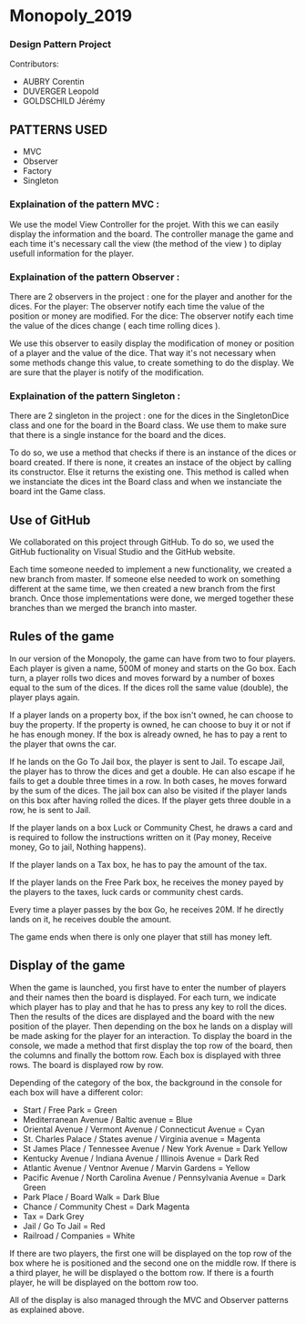 
# Monopoly_2019
### Design Pattern Project

Contributors:
- AUBRY Corentin
- DUVERGER Leopold
- GOLDSCHILD Jérémy

## PATTERNS USED 
- MVC
- Observer
- Factory
- Singleton

### Explaination of the pattern MVC :

We use the model View Controller for the projet. With this we can easily display the information and the board. The controller manage the game and each time it's necessary call the view (the method of the view ) to diplay usefull information for the player.


### Explaination of the pattern Observer :

There are 2 observers in the project : one for the player and another for the dices.
For the player: The observer notify each time the value of the position or money are modified.
For the dice: The observer notify each time the value of the dices change ( each time rolling dices ).

We use this observer to easily display the modification of money or position of a player and the value of the dice.
That way it's not necessary when some methods change this value, to create something to do the display.
We are sure that the player is notify of the modification.


### Explaination of the pattern Singleton :

There are 2 singleton in the project : one for the dices in the SingletonDice class and one for the board in the Board class.
We use them to make sure that there is a single instance for the board and the dices.

To do so, we use a method that checks if there is an instance of the dices or board created. If there is none, it creates an instace of the object by calling its constructor. Else it returns the existing one.
This method is called when we instanciate the dices int the Board class and when we instanciate the board int the Game class.

## Use of GitHub

We collaborated on this project through GitHub. To do so, we used the GitHub fuctionality on Visual Studio and the GitHub website.

Each time someone needed to implement a new functionality, we created a new branch from master. If someone else needed to work on something different at the same time, we then created a new branch from the first branch. Once those implementations were done, we merged together these branches than we merged the branch into master.

## Rules of the game 

In our version of the Monopoly, the game can have from two to four players.
Each player is given a name, 500M of money and starts on the Go box.
Each turn, a player rolls two dices and moves forward by a number of boxes equal to the sum of the dices.
If the dices roll the same value (double), the player plays again.

If a player lands on a property box, if the box isn't owned, he can choose to buy the property. If the property is owned, he can choose to buy it or not if he has enough money. If the box is already owned, he has to pay a rent to the player that owns the car.

If he lands on the Go To Jail box, the player is sent to Jail.
To escape Jail, the player has to throw the dices and get a double. He can also escape if he fails to get a double three times in a row. In both cases, he moves forward by the sum of the dices.
The jail box can also be visited if the player lands on this box after having rolled the dices.
If the player gets three double in a row, he is sent to Jail.

If the player lands on a box Luck or Community Chest, he draws a card and is required to follow the instructions written on it (Pay money, Receive money, Go to jail, Nothing happens).

If the player lands on a Tax box, he has to pay the amount of the tax.

If the player lands on the Free Park box, he receives the money payed by the players to the taxes, luck cards or community chest cards.

Every time a player passes by the box Go, he receives 20M. If he directly lands on it, he receives double the amount.

The game ends when there is only one player that still has money left.

## Display of the game

When the game is launched, you first have to enter the number of players and their names then the board is displayed.
For each turn, we indicate which player has to play and that he has to press any key to roll the dices. Then the results of the dices are displayed and the board with the new position of the player. Then depending on the box he lands on a display will be made asking for the player for an interaction.
To display the board in the console, we made a method that first display the top row of the board, then the columns and finally the bottom row.
Each box is displayed with three rows.
The board is displayed row by row.

Depending of the category of the box, the background in the console for each box will have a different color:

- Start / Free Park = Green
- Mediterranean Avenue / Baltic avenue = Blue
- Oriental Avenue / Vermont Avenue / Connecticut Avenue = Cyan
- St. Charles Palace / States avenue / Virginia avenue = Magenta
- St James Place / Tennessee Avenue / New York Avenue = Dark Yellow
- Kentucky Avenue / Indiana Avenue / Illinois Avenue = Dark Red
- Atlantic Avenue / Ventnor Avenue / Marvin Gardens = Yellow
- Pacific Avenue / North Carolina Avenue / Pennsylvania Avenue = Dark Green
- Park Place / Board Walk = Dark Blue
- Chance / Community Chest = Dark Magenta
- Tax = Dark Grey
- Jail / Go To Jail = Red
- Railroad / Companies = White

If there are two players, the first one will be displayed on the top row of the box where he is positioned and the second one on the middle row.
If there is a third player, he will be displayed o the bottom row.
If there is a fourth player, he will be displayed on the bottom row too.

All of the display is also managed through the MVC and Observer patterns as explained above.
